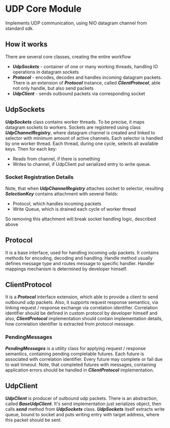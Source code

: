 # UDP Core Module

Implements UDP communication, using NIO datagram channel from standard sdk.

## How it works

There are several core classes, creating the entire workflow

- **_UdpSockets_** - container of one or many working threads, handling IO operations in datagram sockets
- **_Protocol_** - encodes, decodes and handles incoming datagram packets. There is an extension of **_Protocol_** instance, called **_ClientProtocol_**, able not only handle, but also send packets
- **_UdpClient_** - sends outbound packets via corresponding socket

## UdpSockets

**_UdpSockets_** class contains worker threads. To be precise, it maps datagram sockets 
to workers. Sockets are registered using class **_UdpChannelRegistry_**, where datagram 
channel is created and linked to selector with minimum amount of active channels. Each 
selector is handled by one worker thread. Each thread, during one cycle, selects all 
available keys. Then for each key:

- Reads from channel, if there is something
- Writes to channel, if UdpClient put serialized entry to write queue.

### Socket Registration Details

Note, that when **_UdpChannelRegistry_** attaches socket to selector, resulting 
**_SelectionKey_** contains attachment with several fields:

- Protocol, which handles incoming packets
- Write Queue, which is drained each cycle of worker thread

So removing this attachment will break socket handling logic, described above

## Protocol

It is a base interface, used for handling incoming udp packets. It contains 
methods for encoding, decoding and handling. Handle method usually defines message 
type and routes message to specific handler. Handler mappings mechanism is determined 
by developer himself.

## ClientProtocol

It is a **_Protocol_** interface extension, which able to provide a client to send 
outbound udp packets. Also, it supports request response semantics, via linking 
request / response exchange via correlation identifier. Correlation identifier should 
be defined in custom protocol by developer himself and also, **_ClientProtocol_** 
implementation should contain implementation details, how correlation identifier 
is extracted from protocol message.

### PendingMessages

**_PendingMessages_** is a utility class for applying request / response semantics, 
containing pending completable futures. Each future is associated with correlation 
identifier. Every future may complete or fail due to wait timeout. Note, that 
completed futures with messages, containing application errors should be handled 
in **_ClientProtocol_** implementation.

## UdpClient

**_UdpClient_** is producer of outbound udp packets. There is an abstraction, called 
**_BaseUdpClient_**. It's send implementation just serializes object, then calls 
**_send_** method from **_UdpSockets_** class. **_UdpSockets_** itself extracts 
write queue, bound to socket and puts writing entry with target address, where 
this packet should be sent.